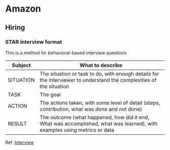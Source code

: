 # Amazon

## Hiring

### STAR interview format

This is a method for behavioral-based interview questions
 
Subject   | What to describe
----------|-----------------
SITUATION | The situation or task to do, with enough details for the interviewer to understand the complexities of the situation
TASK      | The goal
ACTION    | The actions taken, with some level of detail (steps, contribution, what was done and not done)
RESULT    | The outcome (what happened, how did it end, What was accomplished, what was learned), with examples using metrics or data
 
Ref. [Interview](https://www.amazon.jobs/en/landing_pages/in-person-interview)
